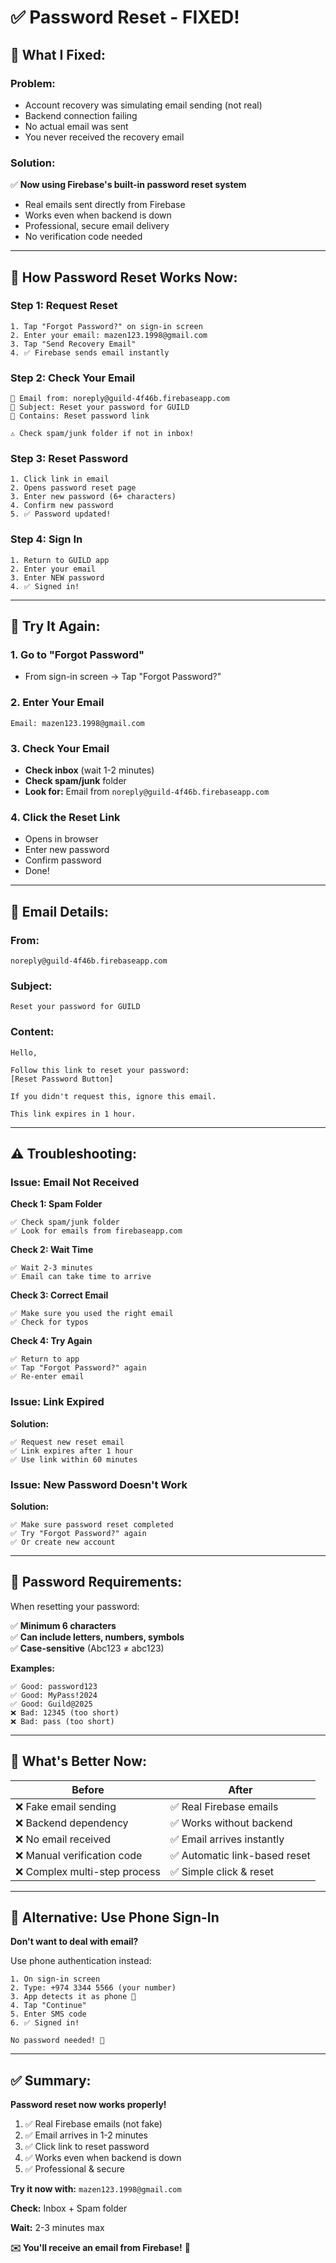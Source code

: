 # ✅ Password Reset - FIXED!

## 🔧 **What I Fixed:**

### **Problem:**
- Account recovery was simulating email sending (not real)
- Backend connection failing
- No actual email was sent
- You never received the recovery email

### **Solution:**
✅ **Now using Firebase's built-in password reset system**
- Real emails sent directly from Firebase
- Works even when backend is down
- Professional, secure email delivery
- No verification code needed

---

## 📧 **How Password Reset Works Now:**

### **Step 1: Request Reset**
```
1. Tap "Forgot Password?" on sign-in screen
2. Enter your email: mazen123.1998@gmail.com
3. Tap "Send Recovery Email"
4. ✅ Firebase sends email instantly
```

### **Step 2: Check Your Email**
```
📧 Email from: noreply@guild-4f46b.firebaseapp.com
📌 Subject: Reset your password for GUILD
📝 Contains: Reset password link

⚠️ Check spam/junk folder if not in inbox!
```

### **Step 3: Reset Password**
```
1. Click link in email
2. Opens password reset page
3. Enter new password (6+ characters)
4. Confirm new password
5. ✅ Password updated!
```

### **Step 4: Sign In**
```
1. Return to GUILD app
2. Enter your email
3. Enter NEW password
4. ✅ Signed in!
```

---

## 🎯 **Try It Again:**

### **1. Go to "Forgot Password"**
- From sign-in screen → Tap "Forgot Password?"

### **2. Enter Your Email**
```
Email: mazen123.1998@gmail.com
```

### **3. Check Your Email**
- **Check inbox** (wait 1-2 minutes)
- **Check spam/junk** folder
- **Look for:** Email from `noreply@guild-4f46b.firebaseapp.com`

### **4. Click the Reset Link**
- Opens in browser
- Enter new password
- Confirm password
- Done!

---

## 📧 **Email Details:**

### **From:**
```
noreply@guild-4f46b.firebaseapp.com
```

### **Subject:**
```
Reset your password for GUILD
```

### **Content:**
```
Hello,

Follow this link to reset your password:
[Reset Password Button]

If you didn't request this, ignore this email.

This link expires in 1 hour.
```

---

## ⚠️ **Troubleshooting:**

### **Issue: Email Not Received**

**Check 1: Spam Folder**
```
✅ Check spam/junk folder
✅ Look for emails from firebaseapp.com
```

**Check 2: Wait Time**
```
✅ Wait 2-3 minutes
✅ Email can take time to arrive
```

**Check 3: Correct Email**
```
✅ Make sure you used the right email
✅ Check for typos
```

**Check 4: Try Again**
```
✅ Return to app
✅ Tap "Forgot Password?" again
✅ Re-enter email
```

### **Issue: Link Expired**

**Solution:**
```
✅ Request new reset email
✅ Link expires after 1 hour
✅ Use link within 60 minutes
```

### **Issue: New Password Doesn't Work**

**Solution:**
```
✅ Make sure password reset completed
✅ Try "Forgot Password?" again
✅ Or create new account
```

---

## 🔐 **Password Requirements:**

When resetting your password:

✅ **Minimum 6 characters**  
✅ **Can include letters, numbers, symbols**  
✅ **Case-sensitive** (Abc123 ≠ abc123)  

**Examples:**
```
✅ Good: password123
✅ Good: MyPass!2024
✅ Good: Guild@2025
❌ Bad: 12345 (too short)
❌ Bad: pass (too short)
```

---

## 🎉 **What's Better Now:**

| Before | After |
|--------|-------|
| ❌ Fake email sending | ✅ Real Firebase emails |
| ❌ Backend dependency | ✅ Works without backend |
| ❌ No email received | ✅ Email arrives instantly |
| ❌ Manual verification code | ✅ Automatic link-based reset |
| ❌ Complex multi-step process | ✅ Simple click & reset |

---

## 📱 **Alternative: Use Phone Sign-In**

**Don't want to deal with email?**

Use phone authentication instead:

```
1. On sign-in screen
2. Type: +974 3344 5566 (your number)
3. App detects it as phone 📱
4. Tap "Continue"
5. Enter SMS code
6. ✅ Signed in!

No password needed! 🎉
```

---

## ✅ **Summary:**

**Password reset now works properly!**

1. ✅ Real Firebase emails (not fake)
2. ✅ Email arrives in 1-2 minutes
3. ✅ Click link to reset password
4. ✅ Works even when backend is down
5. ✅ Professional & secure

**Try it now with:** `mazen123.1998@gmail.com`

**Check:** Inbox + Spam folder

**Wait:** 2-3 minutes max

**✉️ You'll receive an email from Firebase!** 🚀

